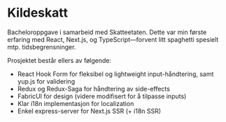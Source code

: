 # Kildeskatt
Bacheloroppgave i samarbeid med Skatteetaten. Dette var min første erfaring med React, Next.js, og TypeScript—forvent litt spaghetti spesielt mtp. tidsbegrensninger.

Prosjektet består ellers av følgende:
* React Hook Form for fleksibel og lightweight input-håndtering, samt yup.js for validering
* Redux og Redux-Saga for håndtering av side-effects
* FabricUI for design (videre modifisert for å tilpasse inputs)
* Klar i18n implementasjon for localization
* Enkel express-server for Next.js SSR (+ i18n SSR)
